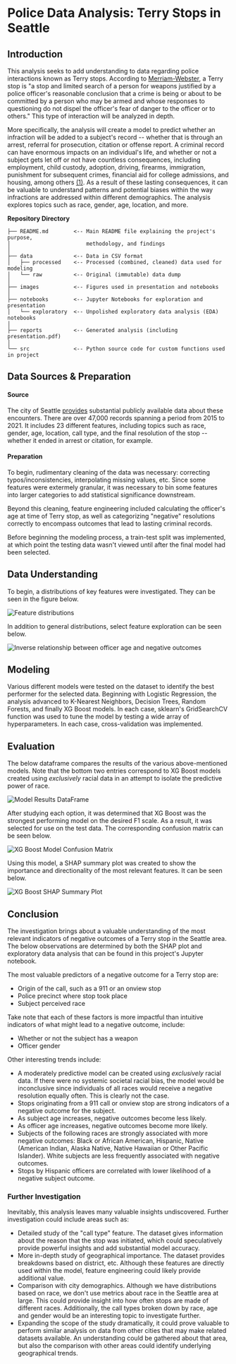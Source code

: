 # Police Data Analysis: Terry Stops in Seattle

## Introduction
This analysis seeks to add understanding to data regarding police interactions known as Terry stops. According to [Merriam-Webster](https://www.merriam-webster.com/legal/Terry%20stop), a Terry stop is "a stop and limited search of a person for weapons justified by a police officer's reasonable conclusion that a crime is being or about to be committed by a person who may be armed and whose responses to questioning do not dispel the officer's fear of danger to the officer or to others." This type of interaction will be analyzed in depth.

More specifically, the analysis will create a model to predict whether an infraction will be added to a subject's record -- whether that is through an arrest, referral for prosecution, citation or offense report. A criminal record can have enormous impacts on an individual's life, and whether or not a subject gets let off or not have countless consequences, including employment, child custody, adoption, driving, firearms, immigration, punishment for subsequent crimes, financial aid for college admissions, and housing, among others [(1)](1). As a result of these lasting consequences, it can be valuable to understand patterns and potential biases within the way infractions are addressed within different demographics. The analysis explores topics such as race, gender, age, location, and more. 


**Repository Directory**

```
├── README.md        <-- Main README file explaining the project's purpose,
│                        methodology, and findings
│
├── data             <-- Data in CSV format
│   ├── processed    <-- Processed (combined, cleaned) data used for modeling
│   └── raw          <-- Original (immutable) data dump
│
├── images           <-- Figures used in presentation and notebooks
│
├── notebooks        <-- Jupyter Notebooks for exploration and presentation
│   └── exploratory  <-- Unpolished exploratory data analysis (EDA) notebooks
│
├── reports          <-- Generated analysis (including presentation.pdf)
│
└── src              <-- Python source code for custom functions used in project
```




## Data Sources & Preparation
#### Source
The city of Seattle [provides](https://data.seattle.gov/Public-Safety/Terry-Stops/28ny-9ts8) substantial publicly available data about these encounters. There are over 47,000 records spanning a period from 2015 to 2021. It includes 23 different features, including topics such as race, gender, age, location, call type, and the final resolution of the stop -- whether it ended in arrest or citation, for example.

#### Preparation
To begin, rudimentary cleaning of the data was necessary: correcting typos/inconsistencies, interpolating missing values, etc. Since some features were extermely granular, it was necessary to bin some features into larger categories to add statistical significance downstream. 

Beyond this cleaning, feature engineering included calculating the officer's age at time of Terry stop, as well as categorizing "negative" resolutions correctly to encompass outcomes that lead to lasting criminal records. 

Before beginning the modeling process, a train-test split was implemented, at which point the testing data wasn't viewed until after the final model had been selected.

## Data Understanding
To begin, a distributions of key features were investigated. They can be seen in the figure below. 

![Feature distributions](./images/Data-Distributions.png)

In addition to general distributions, select feature exploration can be seen below. 

![Inverse relationship between officer age and negative outcomes](./images/Subject-Age-vs.-Negative-Outcome.png)



## Modeling
Various different models were tested on the dataset to identify the best performer for the selected data. Beginning with Logistic Regression, the analysis advanced to K-Nearest Neighbors, Decision Trees, Random Forests, and finally XG Boost models. In each case, sklearn's GridSearchCV function was used to tune the model by testing a wide array of hyperparameters. In each case, cross-validation was implemented. 


## Evaluation
The below dataframe compares the results of the various above-mentioned models. Note that the bottom two entries correspond to XG Boost models created using *exclusively* racial data in an attempt to isolate the predictive power of race.

![Model Results DataFrame](./images/Results-DF.png)


After studying each option, it was determined that XG Boost was the strongest performing model on the desired F1 scale. As a result, it was selected for use on the test data. The corresponding confusion matrix can be seen below.

![XG Boost Model Confusion Matrix](./images/Final-Model-Confusion-Matrix.png)


Using this model, a SHAP summary plot was created to show the importance and directionality of the most relevant features. It can be seen below. 


![XG Boost SHAP Summary Plot](./images/SHAP-Plot-Final-Model.png)



## Conclusion
The investigation brings about a valuable understanding of the most relevant indicators of negative outcomes of a Terry stop in the Seattle area. The below observations are determined by both the SHAP plot and exploratory data analysis that can be found in this project's Jupyter notebook.

The most valuable predictors of a negative outcome for a Terry stop are:
- Origin of the call, such as a 911 or an onview stop
- Police precinct where stop took place
- Subject perceived race

Take note that each of these factors is more impactful than intuitive indicators of what might lead to a negative outcome, include:
- Whether or not the subject has a weapon
- Officer gender


Other interesting trends include:
- A moderately predictive model can be created using *exclusively* racial data. If there were no systemic societal racial bias, the model would be inconclusive since individuals of all races would receive a negative resolution equally often. This is clearly not the case.
- Stops originating from a 911 call or onview stop are strong indicators of a negative outcome for the subject.
- As subject age increases, negative outcomes become less likely. 
- As officer age increases, negative outcomes become more likely.
- Subjects of the following races are strongly associated with more negative outcomes: Black or African American, Hispanic, Native (American Indian, Alaska Native, Native Hawaiian or Other Pacific Islander). White subjects are less frequently associated with negative outcomes.
- Stops by Hispanic officers are correlated with lower likelihood of a negative subject outcome. 


### Further Investigation

Inevitably, this analysis leaves many valuable insights undiscovered. Further investigation could include areas such as:

- Detailed study of the "call type" feature. The dataset gives information about the reason that the stop was initiated, which could speculatively provide powerful insights and add substantial model accuracy. 
- More in-depth study of geographical importance. The dataset provides breakdowns based on district, etc. Although these features are directly used within the model, feature engineering could likely provide additional value.
- Comparison with city demographics. Although we have distributions based on race, we don't use metrics about race in the Seattle area at large. This could provide insight into how often stops are made of different races. Additionally, the call types broken down by race, age and gender would be an interesting topic to investigate further.
- Expanding the scope of the study dramatically, it could prove valuable to perform similar analysis on data from other cities that may make related datasets available. An understanding could be gathered about that area, but also the comparison with other areas could identify underlying geographical trends. 

